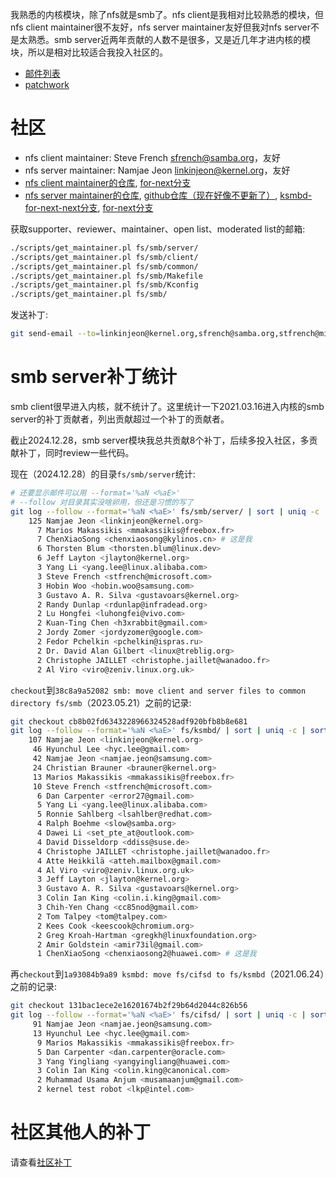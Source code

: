 我熟悉的内核模块，除了nfs就是smb了。nfs client是我相对比较熟悉的模块，但nfs client maintainer很不友好，nfs server maintainer友好但我对nfs server不是太熟悉。smb server近两年贡献的人数不是很多，又是近几年才进内核的模块，所以是相对比较适合我投入社区的。

- [邮件列表](https://lore.kernel.org/linux-cifs/)
- [patchwork](https://patchwork.kernel.org/project/cifs-client/list/)

# 社区

- nfs client maintainer: Steve French <sfrench@samba.org>，友好
- nfs server maintainer: Namjae Jeon <linkinjeon@kernel.org>，友好
- [nfs client maintainer的仓库](https://git.samba.org/sfrench/?p=sfrench/cifs-2.6.git;a=summary),
[for-next分支](https://git.samba.org/sfrench/?p=sfrench/cifs-2.6.git;a=log;h=refs/heads/for-next)
- [nfs server maintainer的仓库](https://git.samba.org/?p=ksmbd.git;a=summary),
[github仓库（现在好像不更新了）](https://github.com/namjaejeon/ksmbd),
[ksmbd-for-next-next分支](https://git.samba.org/?p=ksmbd.git;a=log;h=refs/heads/ksmbd-for-next-next),
[for-next分支](https://git.samba.org/?p=ksmbd.git;a=log;h=refs/heads/for-next)

获取supporter、reviewer、maintainer、open list、moderated list的邮箱:
```sh
./scripts/get_maintainer.pl fs/smb/server/
./scripts/get_maintainer.pl fs/smb/client/
./scripts/get_maintainer.pl fs/smb/common/
./scripts/get_maintainer.pl fs/smb/Makefile
./scripts/get_maintainer.pl fs/smb/Kconfig
./scripts/get_maintainer.pl fs/smb/
```

发送补丁:
```sh
git send-email --to=linkinjeon@kernel.org,sfrench@samba.org,stfrench@microsoft.com,pc@manguebit.com,sprasad@microsoft.com,dhowells@redhat.com,senozhatsky@chromium.org,tom@talpey.com,ronniesahlberg@gmail.com,bharathsm@microsoft.com --cc=chenxiaosong@kylinos.cn,chenxiaosong@chenxiaosong.com,linux-cifs@vger.kernel.org,linux-kernel@vger.kernel.org 00* # samba-technical@lists.samba.org要订阅才能发送成功
```

# smb server补丁统计

smb client很早进入内核，就不统计了。这里统计一下2021.03.16进入内核的smb server的补丁贡献者，列出贡献超过一个补丁的贡献者。

截止2024.12.28，smb server模块我总共贡献8个补丁，后续多投入社区，多贡献补丁，同时review一些代码。

现在（2024.12.28）的目录`fs/smb/server`统计:
```sh
# 还要显示邮件可以用 --format='%aN <%aE>'
# --follow 对目录其实没啥卵用，但还是习惯的写了
git log --follow --format='%aN <%aE>' fs/smb/server/ | sort | uniq -c | sort -nr
    125 Namjae Jeon <linkinjeon@kernel.org>
      7 Marios Makassikis <mmakassikis@freebox.fr>
      7 ChenXiaoSong <chenxiaosong@kylinos.cn> # 这是我
      6 Thorsten Blum <thorsten.blum@linux.dev>
      6 Jeff Layton <jlayton@kernel.org>
      3 Yang Li <yang.lee@linux.alibaba.com>
      3 Steve French <stfrench@microsoft.com>
      3 Hobin Woo <hobin.woo@samsung.com>
      3 Gustavo A. R. Silva <gustavoars@kernel.org>
      2 Randy Dunlap <rdunlap@infradead.org>
      2 Lu Hongfei <luhongfei@vivo.com>
      2 Kuan-Ting Chen <h3xrabbit@gmail.com>
      2 Jordy Zomer <jordyzomer@google.com>
      2 Fedor Pchelkin <pchelkin@ispras.ru>
      2 Dr. David Alan Gilbert <linux@treblig.org>
      2 Christophe JAILLET <christophe.jaillet@wanadoo.fr>
      2 Al Viro <viro@zeniv.linux.org.uk>
```

`checkout`到`38c8a9a52082 smb: move client and server files to common directory fs/smb`（2023.05.21）之前的记录:
```sh
git checkout cb8b02fd6343228966324528adf920bfb8b8e681
git log --follow --format='%aN <%aE>' fs/ksmbd/ | sort | uniq -c | sort -nr
    107 Namjae Jeon <linkinjeon@kernel.org>
     46 Hyunchul Lee <hyc.lee@gmail.com>
     42 Namjae Jeon <namjae.jeon@samsung.com>
     24 Christian Brauner <brauner@kernel.org>
     13 Marios Makassikis <mmakassikis@freebox.fr>
     10 Steve French <stfrench@microsoft.com>
      6 Dan Carpenter <error27@gmail.com>
      5 Yang Li <yang.lee@linux.alibaba.com>
      5 Ronnie Sahlberg <lsahlber@redhat.com>
      4 Ralph Boehme <slow@samba.org>
      4 Dawei Li <set_pte_at@outlook.com>
      4 David Disseldorp <ddiss@suse.de>
      4 Christophe JAILLET <christophe.jaillet@wanadoo.fr>
      4 Atte Heikkilä <atteh.mailbox@gmail.com>
      4 Al Viro <viro@zeniv.linux.org.uk>
      3 Jeff Layton <jlayton@kernel.org>
      3 Gustavo A. R. Silva <gustavoars@kernel.org>
      3 Colin Ian King <colin.i.king@gmail.com>
      3 Chih-Yen Chang <cc85nod@gmail.com>
      2 Tom Talpey <tom@talpey.com>
      2 Kees Cook <keescook@chromium.org>
      2 Greg Kroah-Hartman <gregkh@linuxfoundation.org>
      2 Amir Goldstein <amir73il@gmail.com>
      1 ChenXiaoSong <chenxiaosong2@huawei.com> # 这是我
```

再`checkout`到`1a93084b9a89 ksmbd: move fs/cifsd to fs/ksmbd`（2021.06.24）之前的记录:
```sh
git checkout 131bac1ece2e16201674b2f29b64d2044c826b56
git log --follow --format='%aN <%aE>' fs/cifsd/ | sort | uniq -c | sort -nr
     91 Namjae Jeon <namjae.jeon@samsung.com>
     13 Hyunchul Lee <hyc.lee@gmail.com>
      9 Marios Makassikis <mmakassikis@freebox.fr>
      5 Dan Carpenter <dan.carpenter@oracle.com>
      3 Yang Yingliang <yangyingliang@huawei.com>
      3 Colin Ian King <colin.king@canonical.com>
      2 Muhammad Usama Anjum <musamaanjum@gmail.com>
      2 kernel test robot <lkp@intel.com>
```

# 社区其他人的补丁

请查看[社区补丁](https://chenxiaosong.com/course/smb/patch/other-patch.html)

